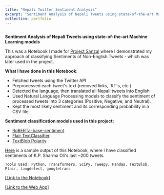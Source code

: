```yaml
---
title: "Nepali Twitter Sentiment Analysis"
excerpt: "Sentiment Analysis of Nepali Tweets using state-of-the-art Machine Learning models"
collection: portfolio
---
```


<img src="{{ site.url }}{{ site.baseurl }}/images/sentiments.jpeg" alt="">

**Sentiment Analysis of Nepali Tweets using state-of-the-art Machine Learning models**

This was a Notebook I made for <a href="https://www.sanzal.com" target="_blank">Project Sanzal</a> where I demonstrated my approach of classifying Sentiments of Non-English Tweets - which was later used in the project.

**What I have done in this Notebook:**

- Fetched tweets using the Twitter API
- Preprocessed each tweet's text (removed links, 'RT's, etc.)
- Detected the language, then translated all Nepali tweets into English
- Used Natural Language Processing models to classify the sentiment of processed tweets into 3 categories (Positive, Negative, and Neutral).
- Kept the most likely sentiment and its corresponding probability in a CSV file


**Sentiment classification models used in this project:**

- [RoBERTa-base-sentiment](https://huggingface.co/cardiffnlp/twitter-roberta-base-sentiment)
- [Flair TextClassifier](https://github.com/flairNLP/flair)
- [TextBlob Polarity](https://textblob.readthedocs.io/en/dev/quickstart.html#sentiment-analysis)

<a href="https://docs.google.com/spreadsheets/d/1wGrKnm1Tm5W2G0UC0bZLfRula_YMyDyAkOn1f_yYNFI/edit?usp=sharing" target="_blank">Here</a> is a sample output of this Notebook, where I have classified sentiments of K.P. Sharma Oli's last \~200 tweets.

`Tools Used: Python, Transformers, SciPy, Tweepy, Pandas, TextBlob, Flair, langdetect, googletrans`

<a href="https://github.com/ayushrajdahal/NepaliTwitterSentimentAnalysis/blob/master/Sentiment%20Analysis.ipynb" target="_blank">[Link to the Notebook]</a>

<a href="https://www.sanzal.com/" target="_blank">[Link to the Web App]</a>
